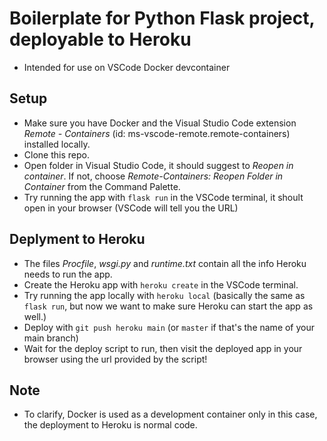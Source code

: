 # Boilerplate for Python Flask project, deployable to Heroku

- Intended for use on VSCode Docker devcontainer

## Setup
- Make sure you have Docker and the Visual Studio Code extension _Remote - Containers_ (id: ms-vscode-remote.remote-containers) installed locally.
- Clone this repo.
- Open folder in Visual Studio Code, it should suggest to _Reopen in container_. If not, choose _Remote-Containers: Reopen Folder in Container_ from the Command Palette.
- Try running the app with `flask run` in the VSCode terminal, it shoult open in your browser (VSCode will tell you the URL)

## Deplyment to Heroku
- The files _Procfile_, _wsgi.py_ and _runtime.txt_ contain all the info Heroku needs to run the app.
- Create the Heroku app with `heroku create` in the VSCode terminal.
- Try running the app locally  with `heroku local` (basically the same as `flask run`, but now we want to make sure Heroku can start the app as well.)
- Deploy with `git push heroku main` (or `master` if that's the name of your main branch)
- Wait for the deploy script to run, then visit the deployed app in your browser using the url provided by the script!

## Note
- To clarify, Docker is used as a development container only in this case, the deployment to Heroku is normal code.

